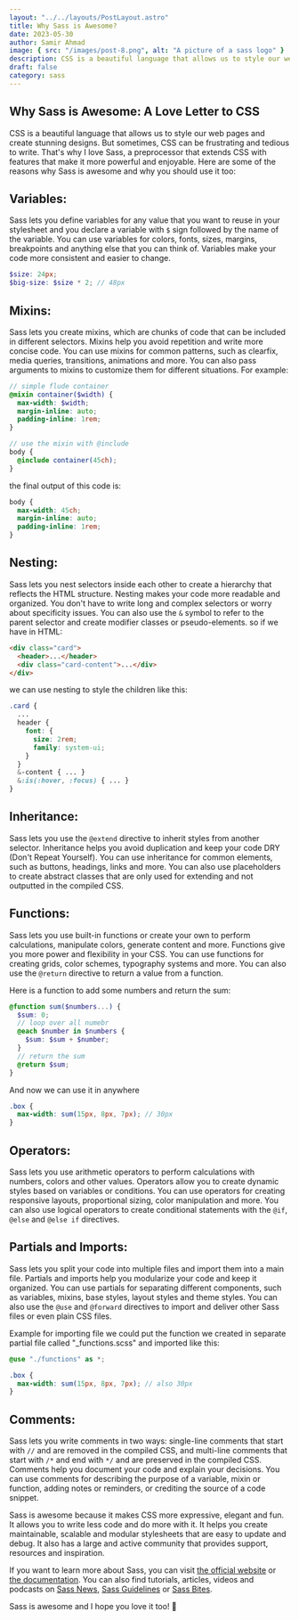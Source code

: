 ```yaml
---
layout: "../../layouts/PostLayout.astro"
title: Why Sass is Awesome?
date: 2023-05-30
author: Samir Ahmad
image: { src: "/images/post-8.png", alt: "A picture of a sass logo" }
description: CSS is a beautiful language that allows us to style our web pages and create stunning designs. But sometimes, CSS can be frustrating and tedious to write.
draft: false
category: sass
---
```


## Why Sass is Awesome: A Love Letter to CSS

CSS is a beautiful language that allows us to style our web pages and create stunning designs. But sometimes, CSS can be frustrating and tedious to write. That's why I love Sass, a preprocessor that extends CSS with features that make it more powerful and enjoyable. Here are some of the reasons why Sass is awesome and why you should use it too:

## Variables:

Sass lets you define variables for any value that you want to reuse in your stylesheet and you declare a variable with `$` sign followed by the name of the variable. You can use variables for colors, fonts, sizes, margins, breakpoints and anything else that you can think of. Variables make your code more consistent and easier to change.

```scss
$size: 24px;
$big-size: $size * 2; // 48px
```

## Mixins:

Sass lets you create mixins, which are chunks of code that can be included in different selectors. Mixins help you avoid repetition and write more concise code. You can use mixins for common patterns, such as clearfix, media queries, transitions, animations and more. You can also pass arguments to mixins to customize them for different situations. For example:

```scss
// simple flude container
@mixin container($width) {
  max-width: $width;
  margin-inline: auto;
  padding-inline: 1rem;
}

// use the mixin with @include
body {
  @include container(45ch);
}
```

the final output of this code is:

```css
body {
  max-width: 45ch;
  margin-inline: auto;
  padding-inline: 1rem;
}
```

## Nesting:

Sass lets you nest selectors inside each other to create a hierarchy that reflects the HTML structure. Nesting makes your code more readable and organized. You don't have to write long and complex selectors or worry about specificity issues. You can also use the `&` symbol to refer to the parent selector and create modifier classes or pseudo-elements. so if we have in HTML:

```html
<div class="card">
  <header>...</header>
  <div class="card-content">...</div>
</div>
```

we can use nesting to style the children like this:

```scss
.card {
  ...
  header {
    font: {
      size: 2rem;
      family: system-ui;
    }
  }
  &-content { ... }
  &:is(:hover, :focus) { ... }
}
```

## Inheritance:

Sass lets you use the `@extend` directive to inherit styles from another selector. Inheritance helps you avoid duplication and keep your code DRY (Don't Repeat Yourself). You can use inheritance for common elements, such as buttons, headings, links and more. You can also use placeholders to create abstract classes that are only used for extending and not outputted in the compiled CSS.

## Functions:

Sass lets you use built-in functions or create your own to perform calculations, manipulate colors, generate content and more. Functions give you more power and flexibility in your CSS. You can use functions for creating grids, color schemes, typography systems and more. You can also use the `@return` directive to return a value from a function.

Here is a function to add some numbers and return the sum:

```scss
@function sum($numbers...) {
  $sum: 0;
  // loop over all numebr
  @each $number in $numbers {
    $sum: $sum + $number;
  }
  // return the sum
  @return $sum;
}
```

And now we can use it in anywhere

```scss
.box {
  max-width: sum(15px, 8px, 7px); // 30px
}
```

## Operators:

Sass lets you use arithmetic operators to perform calculations with numbers, colors and other values. Operators allow you to create dynamic styles based on variables or conditions. You can use operators for creating responsive layouts, proportional sizing, color manipulation and more. You can also use logical operators to create conditional statements with the `@if`, `@else` and `@else if` directives.

## Partials and Imports:

Sass lets you split your code into multiple files and import them into a main file. Partials and imports help you modularize your code and keep it organized. You can use partials for separating different components, such as variables, mixins, base styles, layout styles and theme styles. You can also use the `@use` and `@forward` directives to import and deliver other Sass files or even plain CSS files.

Example for importing file we could put the function we created in separate partial file called "\_functions.scss" and imported like this:

```scss
@use "./functions" as *;

.box {
  max-width: sum(15px, 8px, 7px); // also 30px
}
```

## Comments:

Sass lets you write comments in two ways: single-line comments that start with `//` and are removed in the compiled CSS, and multi-line comments that start with `/*` and end with `*/` and are preserved in the compiled CSS. Comments help you document your code and explain your decisions. You can use comments for describing the purpose of a variable, mixin or function, adding notes or reminders, or crediting the source of a code snippet.

Sass is awesome because it makes CSS more expressive, elegant and fun. It allows you to write less code and do more with it. It helps you create maintainable, scalable and modular stylesheets that are easy to update and debug. It also has a large and active community that provides support, resources and inspiration.

If you want to learn more about Sass, you can visit [the official website](https://sass-lang.com/) or [the documentation](https://sass-lang.com/documentation). You can also find tutorials, articles, videos and podcasts on [Sass News](https://sassnews.com/), [Sass Guidelines](https://sass-guidelin.es/) or [Sass Bites](https://www.youtube.com/channel/UCfwABgpgmVhcKXw0djJAiUg).

Sass is awesome and I hope you love it too! 💖
